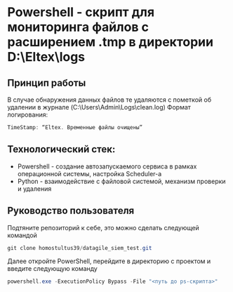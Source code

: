 # Powershell - скрипт для мониторинга файлов с расширением .tmp в директории D:\Eltex\logs
## Принцип работы
В случае обнаружения данных файлов те удаляются с пометкой об удалении в журнале (C:\Users\Admin\Logs\clean.log)
Формат логирования:
```powershell
TimeStamp: “Eltex. Временные файлы очищены”
```
## Технологический стек:
- Powershell - создание автозапускаемого сервиса в рамках операционной системы, настройка Scheduler-а
- Python - взаимодействие с файловой системой, механизм проверки и удаления
## Руководство пользователя
Подтяните репозиторий к себе, это можно сделать следующей командой
```powershell
git clone homostultus39/datagile_siem_test.git
```
Далее откройте PowerShell, перейдите в директорию с проектом и введите следующую команду
```powershell
powershell.exe -ExecutionPolicy Bypass -File "<путь до ps-скрипта>"
```
